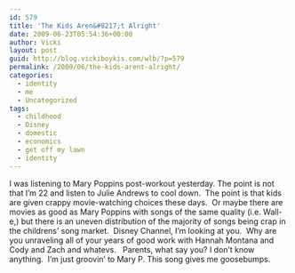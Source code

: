 ```yaml
---
id: 579
title: 'The Kids Aren&#8217;t Alright'
date: 2009-06-23T05:54:36+00:00
author: Vicki
layout: post
guid: http://blog.vickiboykis.com/wlb/?p=579
permalink: /2009/06/the-kids-arent-alright/
categories:
  - identity
  - me
  - Uncategorized
tags:
  - childhood
  - Disney
  - domestic
  - economics
  - get off my lawn
  - identity
---
```

I was listening to Mary Poppins post-workout yesterday. The point is not that I&#8217;m 22 and listen to Julie Andrews to cool down.  The point is that kids are given crappy movie-watching choices these days.  Or maybe there are movies as good as Mary Poppins with songs of the same quality (i.e. Wall-e,) but there is an uneven distribution of the majority of songs being crap in the childrens&#8217; song market.  Disney Channel, I&#8217;m looking at you.  Why are you unraveling all of your years of good work with Hannah Montana and Cody and Zach and whatevs.   Parents, what say you? I don&#8217;t know anything.  I&#8217;m just groovin&#8217; to Mary P. This song gives me goosebumps.